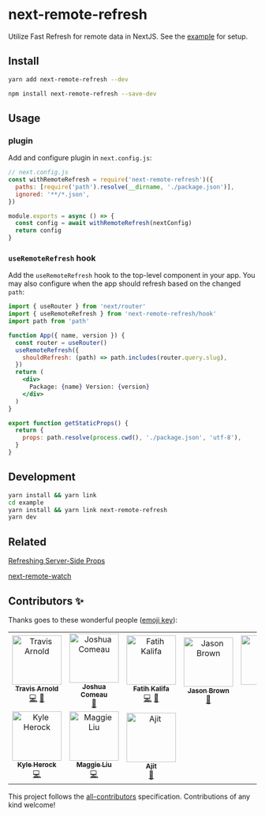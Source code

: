 # next-remote-refresh

Utilize Fast Refresh for remote data in NextJS. See the [example](/example) for setup.

## Install

```bash
yarn add next-remote-refresh --dev
```

```bash
npm install next-remote-refresh --save-dev
```

## Usage

### plugin

Add and configure plugin in `next.config.js`:

```js
// next.config.js
const withRemoteRefresh = require('next-remote-refresh')({
  paths: [require('path').resolve(__dirname, './package.json')],
  ignored: '**/*.json',
})

module.exports = async () => {
  const config = await withRemoteRefresh(nextConfig)
  return config
}
```

### `useRemoteRefresh` hook

Add the `useRemoteRefresh` hook to the top-level component in your app. You may also configure when the app should refresh based on the changed `path`:

```jsx
import { useRouter } from 'next/router'
import { useRemoteRefresh } from 'next-remote-refresh/hook'
import path from 'path'

function App({ name, version }) {
  const router = useRouter()
  useRemoteRefresh({
    shouldRefresh: (path) => path.includes(router.query.slug),
  })
  return (
    <div>
      Package: {name} Version: {version}
    </div>
  )
}

export function getStaticProps() {
  return {
    props: path.resolve(process.cwd(), './package.json', 'utf-8'),
  }
}
```

## Development

```bash
yarn install && yarn link
cd example
yarn install && yarn link next-remote-refresh
yarn dev
```

## Related

[Refreshing Server-Side Props](https://www.joshwcomeau.com/nextjs/refreshing-server-side-props/)

[next-remote-watch](https://github.com/hashicorp/next-remote-watch)

## Contributors ✨

Thanks goes to these wonderful people ([emoji key](https://allcontributors.org/docs/en/emoji-key)):

<!-- ALL-CONTRIBUTORS-LIST:START - Do not remove or modify this section -->
<!-- prettier-ignore-start -->
<!-- markdownlint-disable -->
<table>
  <tbody>
    <tr>
      <td align="center"><a href="https://github.com/souporserious"><img src="https://avatars.githubusercontent.com/u/2762082?v=4?s=100" width="100px;" alt="Travis Arnold"/><br /><sub><b>Travis Arnold</b></sub></a><br /><a href="https://github.com/souporserious/next-remote-refresh/commits?author=souporserious" title="Code">💻</a> <a href="https://github.com/souporserious/next-remote-refresh/commits?author=souporserious" title="Documentation">📖</a></td>
      <td align="center"><a href="https://github.com/joshwcomeau"><img src="https://avatars.githubusercontent.com/u/6692932?v=4?s=100" width="100px;" alt="Joshua Comeau"/><br /><sub><b>Joshua Comeau</b></sub></a><br /><a href="#ideas-joshwcomeau" title="Ideas, Planning, & Feedback">🤔</a></td>
      <td align="center"><a href="https://fatihkalifa.com"><img src="https://avatars.githubusercontent.com/u/1614415?v=4?s=100" width="100px;" alt="Fatih Kalifa"/><br /><sub><b>Fatih Kalifa</b></sub></a><br /><a href="https://github.com/souporserious/next-remote-refresh/commits?author=pveyes" title="Code">💻</a> <a href="https://github.com/souporserious/next-remote-refresh/commits?author=pveyes" title="Documentation">📖</a></td>
      <td align="center"><a href="https://codedaily.io"><img src="https://avatars.githubusercontent.com/u/1714673?v=4?s=100" width="100px;" alt="Jason Brown"/><br /><sub><b>Jason Brown</b></sub></a><br /><a href="https://github.com/souporserious/next-remote-refresh/commits?author=browniefed" title="Documentation">📖</a></td>
      <td align="center"><a href="https://paco.sh"><img src="https://avatars.githubusercontent.com/u/34928425?v=4?s=100" width="100px;" alt="Paco"/><br /><sub><b>Paco</b></sub></a><br /><a href="https://github.com/souporserious/next-remote-refresh/commits?author=pacocoursey" title="Code">💻</a></td>
      <td align="center"><a href="https://arnavgosain.com"><img src="https://avatars.githubusercontent.com/u/12715704?v=4?s=100" width="100px;" alt="Arnav Gosain"/><br /><sub><b>Arnav Gosain</b></sub></a><br /><a href="https://github.com/souporserious/next-remote-refresh/commits?author=arn4v" title="Code">💻</a></td>
      <td align="center"><a href="https://timdav.is/"><img src="https://avatars.githubusercontent.com/u/7432943?v=4?s=100" width="100px;" alt="Tim Davis"/><br /><sub><b>Tim Davis</b></sub></a><br /><a href="https://github.com/souporserious/next-remote-refresh/commits?author=thebearingedge" title="Code">💻</a></td>
    </tr>
    <tr>
      <td align="center"><a href="https://github.com/kherock"><img src="https://avatars.githubusercontent.com/u/4993980?v=4?s=100" width="100px;" alt="Kyle Herock"/><br /><sub><b>Kyle Herock</b></sub></a><br /><a href="https://github.com/souporserious/next-remote-refresh/commits?author=kherock" title="Code">💻</a></td>
      <td align="center"><a href="https://maggieliu.dev"><img src="https://avatars.githubusercontent.com/u/63619830?v=4?s=100" width="100px;" alt="Maggie Liu"/><br /><sub><b>Maggie Liu</b></sub></a><br /><a href="https://github.com/souporserious/next-remote-refresh/commits?author=maggie-j-liu" title="Code">💻</a></td>
      <td align="center"><a href="http://ajitid.com"><img src="https://avatars.githubusercontent.com/u/26769888?v=4?s=100" width="100px;" alt="Ajit"/><br /><sub><b>Ajit</b></sub></a><br /><a href="#ideas-ajitid" title="Ideas, Planning, & Feedback">🤔</a></td>
    </tr>
  </tbody>
</table>

<!-- markdownlint-restore -->
<!-- prettier-ignore-end -->

<!-- ALL-CONTRIBUTORS-LIST:END -->

This project follows the [all-contributors](https://github.com/all-contributors/all-contributors) specification. Contributions of any kind welcome!
